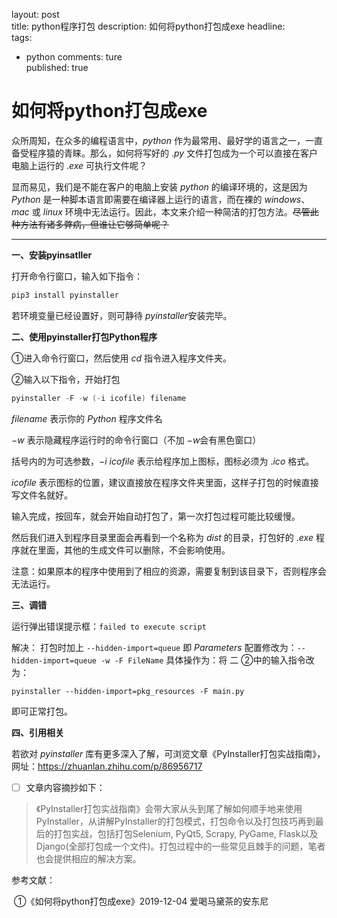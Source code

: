 layout: post  
title: python程序打包
description:  如何将python打包成exe
headline:  
tags: 
  - python
comments: ture  
published: true  

# 如何将python打包成exe

众所周知，在众多的编程语言中，$python$ 作为最常用、最好学的语言之一，一直备受程序猿的青睐。那么，如何将写好的 $.py$ 文件打包成为一个可以直接在客户电脑上运行的 $.exe$ 可执行文件呢？

显而易见，我们是不能在客户的电脑上安装 $python$ 的编译环境的，这是因为 $Python$ 是一种脚本语言即需要在编译器上运行的语言，而在裸的 $windows$、$mac$ 或 $linux$ 环境中无法运行。因此，本文来介绍一种简洁的打包方法。~~尽管此种方法有诸多弊病，但谁让它够简单呢？~~

------

**一、安装pyinsatller**

打开命令行窗口，输入如下指令：

```powershell
pip3 install pyinstaller
```

若环境变量已经设置好，则可静待 $pyinstaller​$ 安装完毕。

**二、使用pyinstaller打包Python程序**

①进入命令行窗口，然后使用 $cd$ 指令进入程序文件夹。

②输入以下指令，开始打包

```powershell
pyinstaller -F -w (-i icofile) filename
```

$filename$ 表示你的 $Python$ 程序文件名

$-w$ 表示隐藏程序运行时的命令行窗口（不加 $-w$会有黑色窗口）

括号内的为可选参数，$-i$ $icofile$ 表示给程序加上图标，图标必须为 $.ico$ 格式。

$icofile$ 表示图标的位置，建议直接放在程序文件夹里面，这样子打包的时候直接写文件名就好。

输入完成，按回车，就会开始自动打包了，第一次打包过程可能比较缓慢。

然后我们进入到程序目录里面会再看到一个名称为 $dist$ 的目录，打包好的 $.exe$ 程序就在里面，其他的生成文件可以删除，不会影响使用。

注意：如果原本的程序中使用到了相应的资源，需要复制到该目录下，否则程序会无法运行。

**三、调错**

运行弹出错误提示框：`failed to execute script`

解决：
打包时加上 `--hidden-import=queue`
即 $Parameters$ 配置修改为：`--hidden-import=queue -w -F FileName`
具体操作为：将 二 ②中的输入指令改为：

```
pyinstaller --hidden-import=pkg_resources -F main.py
```

即可正常打包。

**四、引用相关**

若欲对 $pyinstaller$ 库有更多深入了解，可浏览文章《PyInstaller打包实战指南》，网址：https://zhuanlan.zhihu.com/p/86956717

- [ ] 文章内容摘抄如下：


> 《PyInstaller打包实战指南》会带大家从头到尾了解如何顺手地来使用PyInstaller，从讲解PyInstaller的打包模式，打包命令以及打包技巧再到最后的打包实战，包括打包Selenium, PyQt5, Scrapy, PyGame, Flask以及Django(全部打包成一个文件)。打包过程中的一些常见且棘手的问题，笔者也会提供相应的解决方案。

参考文献：

​       ①《如何将python打包成exe》2019-12-04  爱喝马黛茶的安东尼